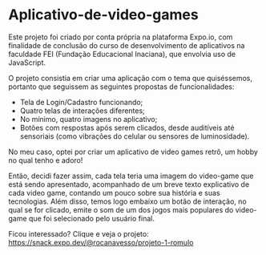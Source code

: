 # Aplicativo-de-video-games

Este projeto foi criado por conta própria na plataforma Expo.io, com finalidade de conclusão do curso de desenvolvimento de aplicativos na faculdade FEI (Fundação Educacional Inaciana), que envolvia uso de JavaScript.

O projeto consistia em criar uma aplicação com o tema que quiséssemos, portanto que seguissem as seguintes propostas de funcionalidades:

- Tela de Login/Cadastro funcionando;
- Quatro telas de interações diferentes;
- No mínimo, quatro imagens no aplicativo;
- Botões com respostas após serem clicados, desde auditíveis até sensoriais (como vibrações do celular ou sensores de luminosidade).

No meu caso, optei por criar um aplicativo de video games retrô, um hobby no qual tenho e adoro! 

Então, decidi fazer assim, cada tela teria uma imagem do video-game que está sendo apresentado, acompanhado de um breve texto explicativo de cada video game, contando um pouco sobre sua história e suas tecnologias. Além disso, temos logo embaixo um botão de interação, no qual se for clicado, emite o som de um dos jogos mais populares do video-game que foi selecionado pelo usuário final.

Ficou interessado? Clique e veja o projeto: https://snack.expo.dev/@rocanavesso/projeto-1-romulo
